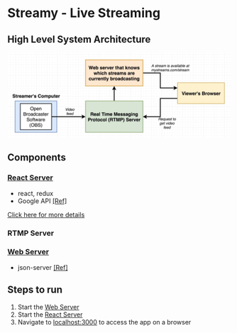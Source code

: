 # Streamy - Live Streaming

## High Level System Architecture

![system-architecture](images/system-architecture.jpg 'system-architecture')

## Components

### [React Server](client/)

- react, redux
- Google API [[Ref]](https://developers.google.com/identity/protocols/oauth2/scopes#google-sign-in)

[Click here for more details](client/)

### RTMP Server

### [Web Server](api/)

- json-server [[Ref]](https://www.npmjs.com/package/json-server)

## Steps to run

1. Start the [Web Server](api/#running-the-project)
2. Start the [React Server](client/#running-the-project)
3. Navigate to [localhost:3000](localhost:3000) to access the app on a browser
